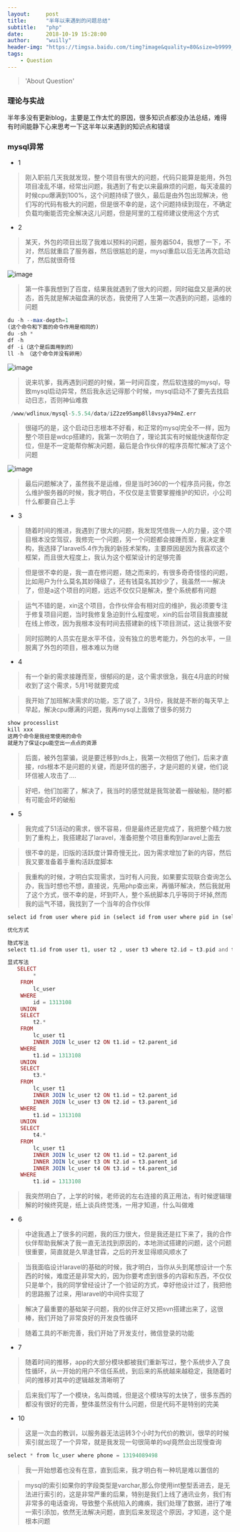 ```yaml
---
layout:     post
title:      "半年以来遇到的问题总结"
subtitle:   "php"
date:       2018-10-19 15:28:00
author:     "wuilly"
header-img: "https://timgsa.baidu.com/timg?image&quality=80&size=b9999_10000&sec=1516777063737&di=a86a9881000f70190aaffe6953eec4f3&imgtype=0&src=http%3A%2F%2Fimg.article.pchome.net%2F00%2F28%2F07%2F58%2Fpic_lib%2Fwm%2F1920_1200car_1002.jpg"
tags:
    - Question
---
```

> 'About Question'


### 理论与实战

半年多没有更新blog，主要是工作太忙的原因，很多知识点都没办法总结，难得有时间能静下心来思考一下这半年以来遇到的知识点和错误


### mysql异常

* 1

> 刚入职前几天我就发现，整个项目有很大的问题，代码只能算是能用，外包项目凌乱不堪，经常出问题，我遇到了有史以来最麻烦的问题，每天凌晨的时候cpu爆满到100%，这个问题持续了很久，最后是由外包出现解决，他们写的代码有极大的问题，但是很不幸的是，这个问题持续到现在，不确定负载均衡能否完全解决这儿问题，但是阿里的工程师建议使用这个方式

* 2

> 某天，外包的项目出现了我难以预料的问题，服务器504，我想了一下，不对，然后就重启了服务器，然后很尴尬的是，mysql重启以后无法再次启动了，然后就很奇怪

![image](http://ws2.sinaimg.cn/large/005N5norgy1fwdkum4g6lj30m80123zx.jpg)

> 第一件事我想到了百度，结果我就遇到了很大的问题，同时磁盘又是满的状态，首先就是解决磁盘满的状态，我使用了人生第一次遇到的问题，运维的问题

``` php
du -h --max-depth=1
(这个命令和下面的命令作用是相同的)
du -sh * 
df -h
df -i（这个是后面用到的）
ll -h （这个命令并没有卵用）


```

![image](http://wx4.sinaimg.cn/large/005N5norgy1fwdlvzq1guj31b205mtf2.jpg)

> 说来坑爹，我再遇到问题的时候，第一时间百度，然后软连接的mysql，导致mysql启动异常，然后我永远记得那个时候，mysql启动不了要先去找启动日志，否则神仙难救

``` php
 /www/wdlinux/mysql-5.5.54/data/iZ2ze95amp8ll8vsya794mZ.err
```

> 很碰巧的是，这个启动日志根本不好看，和正常的mysql完全不一样，因为整个项目是wdcp搭建的，我第一次明白了，理论其实有时候能快速帮你定位，但是不一定能帮你解决问题，最后是合作伙伴的程序员帮忙解决了这个问题

![image](http://wx3.sinaimg.cn/large/005N5norgy1fwdm20gtg5j30u01szdy8.jpg)

> 最后问题解决了，虽然我不是运维，但是当时360的一个程序员问我，你怎么维护服务器的时候，我才明白，不仅仅是主管要掌握维护的知识，小公司什么都要自己上手

* 3

> 随着时间的推进，我遇到了很大的问题，我发现凭借我一人的力量，这个项目根本没空驾驭，我修完一个问题，另一个问题都会接踵而至，我决定重构，我选择了laravel5.4作为我的新技术架构，主要原因是因为我喜欢这个框架，而且很大程度上，我认为这个框架设计的足够完善

> 但是很不幸的是，我一直在修问题，随之而来的，有很多奇奇怪怪的问题，比如用户为什么莫名其妙降级了，还有钱莫名其妙少了，我虽然一一解决了，但是a这个项目的问题，远远不仅仅只是解决，整个系统都有问题

> 运气不错的是，xin这个项目，合作伙伴会有相对应的维护，我必须要专注于修复项目问题，当时我修复急迫到什么程度呢，xin的后台项目我直接就在线上修改，因为我根本没有时间去搭建新的线下项目测试，这让我很不安

> 同时招聘的人员实在是水平不佳，没有独立的思考能力，外包的水平，一旦脱离了外包的项目，根本难以为继

* 4

> 有一个新的需求接踵而至，很郁闷的是，这个需求很急，我在4月底的时候收到了这个需求，5月1号就要完成

> 我开始了加班解决需求的功能，忘了说了，3月份，我就是不断的每天早上早起，解决cpu爆满的问题，我再mysql上面做了很多的努力

``` php
show processlist
kill xxx
这两个命令是我经常使用的命令
就是为了保证cpu能空出一点点的资源
```

> 后面，被外包蒙骗，说是要迁移到rds上，我第一次相信了他们，后来才直接，rds根本不是问题的关键，而是环信的圈子，才是问题的关键，他们说环信被人攻击了....


> 好吧，他们加密了，解决了，我当时的感觉就是我驾驶着一艘破船，随时都有可能会坏的破船

* 5

> 我完成了51活动的需求，很不容易，但是最终还是完成了，我把整个精力放到了重构上，我搭建起了laravel，准备把整个项目重构到laravel上面去

> 很不幸的是，旧版的活跃度计算奇慢无比，因为需求增加了新的内容，然后我又要准备着手重构活跃度脚本

> 我重构的时候，才明白实现需求，当时有人问我，如果要实现联合查询怎么办，我当时想也不想，直接说，先用php查出来，再循环解决，然后我就用了这个方式，很不幸的是，坏到吓人，整个系统脚本几乎等同于坏掉,然而我的运气不错，我找到了一个当年的合作伙伴

``` php
select id from user where pid in (select id from user where pid in (select id from user where pid = 123))（典型的效率极差，200w以内数据没问题的查询语句）（当然，你查出来以后去查，效率更差）

优化方式

隐式写法
select t1.id from user t1, user t2 , user t3 where t2.id = t3.pid and t2.id = t1.pid and t3.pid = 123

显式写法
   SELECT 
        *
    FROM
        lc_user
    WHERE
        id = 1313108
    UNION
    SELECT
        t2.* 
    FROM
        lc_user t1
        INNER JOIN lc_user t2 ON t1.id = t2.parent_id 
    WHERE
        t1.id = 1313108
    UNION
    SELECT
        t3.* 
    FROM
        lc_user t1
        INNER JOIN lc_user t2 ON t1.id = t2.parent_id
        INNER JOIN lc_user t3 ON t2.id = t3.parent_id 
    WHERE
        t1.id = 1313108
    UNION
    SELECT
        t4.* 
    FROM
        lc_user t1
        INNER JOIN lc_user t2 ON t1.id = t2.parent_id
        INNER JOIN lc_user t3 ON t2.id = t3.parent_id
        INNER JOIN lc_user t4 ON t3.id = t4.parent_id 
    WHERE
        t1.id = 1313108
```

> 我突然明白了，上学的时候，老师说的左右连接的真正用法，有时候逻辑理解的时候终究是，纸上谈兵终觉浅，一用才知道，什么叫做难

* 6

> 中途我遇上了很多的问题，我的压力很大，但是我还是扛下来了，我的合作伙伴帮助我解决了我一直无法找到原因的，本地测试搭建的问题，这个问题很重要，简直就是久旱逢甘霖，之后的开发显得顺风顺水了

> 当我面临设计laravel的基础的时候，我才明白，当你从头到尾想设计一个东西的时候，难度还是非常大的，因为你要考虑到很多的内容和东西，不仅仅只是单个，我的同学曾经设计了一个验证的方式，幸好他设计过了，我把他的思路搬了过来，用laravel的中间件实现了

> 解决了最重要的基础架子问题，我的伙伴正好又把svn搭建出来了，这很棒，我们开始了非常良好的开发良性循环

> 随着工具的不断完善，我们开始了开发支付，微信登录的功能

* 7

> 随着时间的推移，app的大部分模块都被我们重新写过，整个系统步入了良性循环，从一开始的用户不信任系统，到后来的系统越来越稳定，我随着时间的推移对其中的逻辑越发清晰明了

> 后来我们写了一个模块，名叫商城，但是这个模块写的太快了，很多东西的都没有很好的完善，整体虽然没有什么问题，但是代码不是特别的完美


* 10

> 这是一次血的教训，以服务器无法运转3个小时为代价的教训，很早的时候索引就出现了一个异常，就是我发现一句很简单的sql竟然会出现慢查询

``` php
select * from lc_user where phone = 13194089498
```

> 我一开始想着也没有在意，直到后来，我才明白有一种坑是难以置信的

> mysql的索引如果你的字段类型是varchar,那么你使用int整型丢进去，是无法进行索引的，这是非常严重的后果，特别是我们上线了通讯业务，我们有非常多的电话查询，导致整个系统陷入的瘫痪，我们处理了数据，进行了唯一索引添加，依然无法解决问题，直到后来发现这个原因，才知道，这个是根本问题

